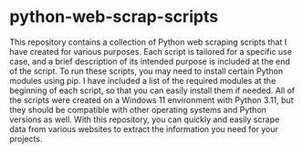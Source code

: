 # python-web-scrap-scripts
 This repository contains a collection of Python web scraping scripts that I have created for various purposes. Each script is tailored for a specific use case, and a brief description of its intended purpose is included at the end of the script.  To run these scripts, you may need to install certain Python modules using pip. I have included a list of the required modules at the beginning of each script, so that you can easily install them if needed.  All of the scripts were created on a Windows 11 environment with Python 3.11, but they should be compatible with other operating systems and Python versions as well. With this repository, you can quickly and easily scrape data from various websites to extract the information you need for your projects.
